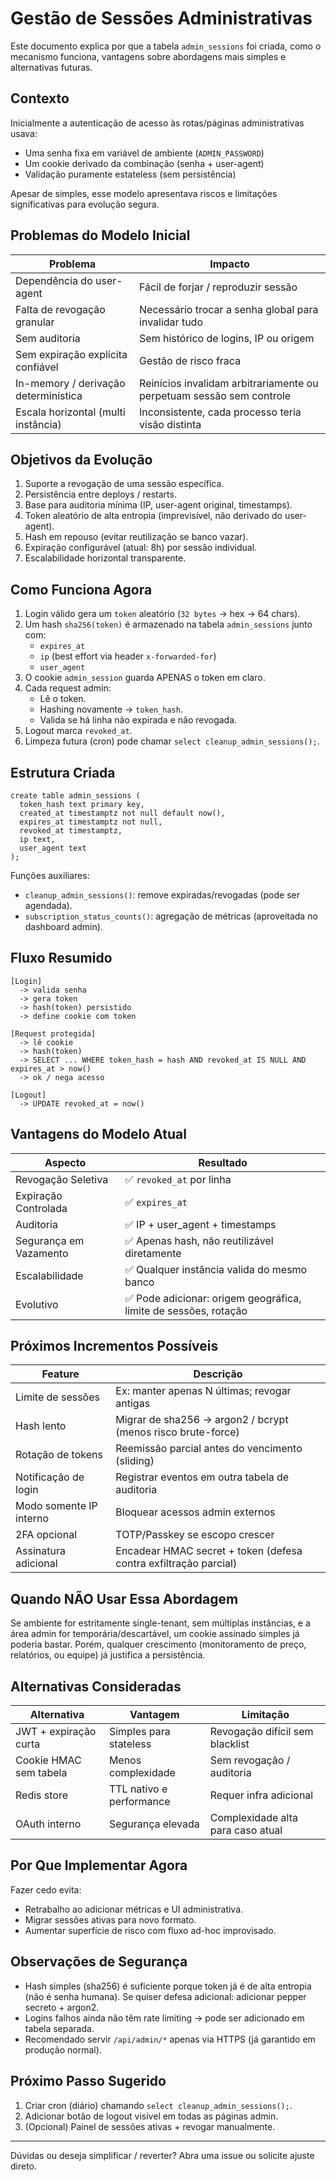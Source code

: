 # Gestão de Sessões Administrativas

Este documento explica por que a tabela `admin_sessions` foi criada, como o mecanismo funciona, vantagens sobre abordagens mais simples e alternativas futuras.

## Contexto
Inicialmente a autenticação de acesso às rotas/páginas administrativas usava:
- Uma senha fixa em variável de ambiente (`ADMIN_PASSWORD`)
- Um cookie derivado da combinação (senha + user-agent)
- Validação puramente estateless (sem persistência)

Apesar de simples, esse modelo apresentava riscos e limitações significativas para evolução segura.

## Problemas do Modelo Inicial
| Problema | Impacto |
|----------|---------|
| Dependência do user-agent | Fácil de forjar / reproduzir sessão |
| Falta de revogação granular | Necessário trocar a senha global para invalidar tudo |
| Sem auditoria | Sem histórico de logins, IP ou origem |
| Sem expiração explícita confiável | Gestão de risco fraca |
| In-memory / derivação determinística | Reinícios invalidam arbitrariamente ou perpetuam sessão sem controle |
| Escala horizontal (multi instância) | Inconsistente, cada processo teria visão distinta |

## Objetivos da Evolução
1. Suporte a revogação de uma sessão específica.
2. Persistência entre deploys / restarts.
3. Base para auditoria mínima (IP, user-agent original, timestamps).
4. Token aleatório de alta entropia (imprevisível, não derivado do user-agent).
5. Hash em repouso (evitar reutilização se banco vazar).
6. Expiração configurável (atual: 8h) por sessão individual.
7. Escalabilidade horizontal transparente.

## Como Funciona Agora
1. Login válido gera um `token` aleatório (`32 bytes` → hex → 64 chars).
2. Um hash `sha256(token)` é armazenado na tabela `admin_sessions` junto com:
   - `expires_at`
   - `ip` (best effort via header `x-forwarded-for`)
   - `user_agent`
3. O cookie `admin_session` guarda APENAS o token em claro.
4. Cada request admin:
   - Lê o token.
   - Hashing novamente → `token_hash`.
   - Valida se há linha não expirada e não revogada.
5. Logout marca `revoked_at`.
6. Limpeza futura (cron) pode chamar `select cleanup_admin_sessions();`.

## Estrutura Criada
```
create table admin_sessions (
  token_hash text primary key,
  created_at timestamptz not null default now(),
  expires_at timestamptz not null,
  revoked_at timestamptz,
  ip text,
  user_agent text
);
```

Funções auxiliares:
- `cleanup_admin_sessions()`: remove expiradas/revogadas (pode ser agendada).
- `subscription_status_counts()`: agregação de métricas (aproveitada no dashboard admin).

## Fluxo Resumido
```
[Login]
  -> valida senha
  -> gera token
  -> hash(token) persistido
  -> define cookie com token

[Request protegida]
  -> lê cookie
  -> hash(token)
  -> SELECT ... WHERE token_hash = hash AND revoked_at IS NULL AND expires_at > now()
  -> ok / nega acesso

[Logout]
  -> UPDATE revoked_at = now()
```

## Vantagens do Modelo Atual
| Aspecto | Resultado |
|---------|-----------|
| Revogação Seletiva | ✅ `revoked_at` por linha |
| Expiração Controlada | ✅ `expires_at` |
| Auditoria | ✅ IP + user_agent + timestamps |
| Segurança em Vazamento | ✅ Apenas hash, não reutilizável diretamente |
| Escalabilidade | ✅ Qualquer instância valida do mesmo banco |
| Evolutivo | ✅ Pode adicionar: origem geográfica, limite de sessões, rotação |

## Próximos Incrementos Possíveis
| Feature | Descrição |
|---------|-----------|
| Limite de sessões | Ex: manter apenas N últimas; revogar antigas |
| Hash lento | Migrar de sha256 → argon2 / bcrypt (menos risco brute-force) |
| Rotação de tokens | Reemissão parcial antes do vencimento (sliding) |
| Notificação de login | Registrar eventos em outra tabela de auditoria |
| Modo somente IP interno | Bloquear acessos admin externos |
| 2FA opcional | TOTP/Passkey se escopo crescer |
| Assinatura adicional | Encadear HMAC secret + token (defesa contra exfiltração parcial) |

## Quando NÃO Usar Essa Abordagem
Se ambiente for estritamente single-tenant, sem múltiplas instâncias, e a área admin for temporária/descartável, um cookie assinado simples já poderia bastar. Porém, qualquer crescimento (monitoramento de preço, relatórios, ou equipe) já justifica a persistência.

## Alternativas Consideradas
| Alternativa | Vantagem | Limitação |
|-------------|----------|-----------|
| JWT + expiração curta | Simples para stateless | Revogação difícil sem blacklist |
| Cookie HMAC sem tabela | Menos complexidade | Sem revogação / auditoria |
| Redis store | TTL nativo e performance | Requer infra adicional |
| OAuth interno | Segurança elevada | Complexidade alta para caso atual |

## Por Que Implementar Agora
Fazer cedo evita:
- Retrabalho ao adicionar métricas e UI administrativa.
- Migrar sessões ativas para novo formato.
- Aumentar superfície de risco com fluxo ad-hoc improvisado.

## Observações de Segurança
- Hash simples (sha256) é suficiente porque token já é de alta entropia (não é senha humana). Se quiser defesa adicional: adicionar pepper secreto + argon2.
- Logins falhos ainda não têm rate limiting → pode ser adicionado em tabela separada.
- Recomendado servir `/api/admin/*` apenas via HTTPS (já garantido em produção normal). 

## Próximo Passo Sugerido
1. Criar cron (diário) chamando `select cleanup_admin_sessions();`.
2. Adicionar botão de logout visível em todas as páginas admin.
3. (Opcional) Painel de sessões ativas + revogar manualmente.

---
Dúvidas ou deseja simplificar / reverter? Abra uma issue ou solicite ajuste direto.
